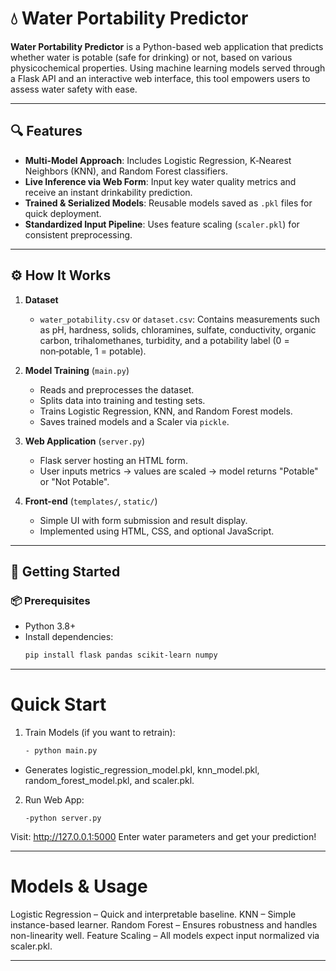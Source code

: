 # 💧 Water Portability Predictor

**Water Portability Predictor** is a Python-based web application that predicts whether water is potable (safe for drinking) or not, based on various physicochemical properties. Using machine learning models served through a Flask API and an interactive web interface, this tool empowers users to assess water safety with ease.

---

## 🔍 Features

- **Multi-Model Approach**: Includes Logistic Regression, K‑Nearest Neighbors (KNN), and Random Forest classifiers.
- **Live Inference via Web Form**: Input key water quality metrics and receive an instant drinkability prediction.
- **Trained & Serialized Models**: Reusable models saved as `.pkl` files for quick deployment.
- **Standardized Input Pipeline**: Uses feature scaling (`scaler.pkl`) for consistent preprocessing.

---

## ⚙️ How It Works

1. **Dataset**  
   - `water_potability.csv` or `dataset.csv`: Contains measurements such as pH, hardness, solids, chloramines, sulfate, conductivity, organic carbon, trihalomethanes, turbidity, and a potability label (0 = non‑potable, 1 = potable).

2. **Model Training** (`main.py`)  
   - Reads and preprocesses the dataset.
   - Splits data into training and testing sets.
   - Trains Logistic Regression, KNN, and Random Forest models.
   - Saves trained models and a Scaler via `pickle`.

3. **Web Application** (`server.py`)  
   - Flask server hosting an HTML form.
   - User inputs metrics → values are scaled → model returns "Potable" or "Not Potable".

4. **Front-end** (`templates/`, `static/`)  
   - Simple UI with form submission and result display.
   - Implemented using HTML, CSS, and optional JavaScript.

---

## 🚀 Getting Started

### 📦 Prerequisites

- Python 3.8+
- Install dependencies:
  ```bash
  pip install flask pandas scikit-learn numpy

---

# Quick Start
1. Train Models (if you want to retrain):
   ```bash
   - python main.py
- Generates logistic_regression_model.pkl, knn_model.pkl, random_forest_model.pkl, and scaler.pkl.

2. Run Web App:
   ```basg   
   -python server.py
Visit: http://127.0.0.1:5000
Enter water parameters and get your prediction!

---

# Models & Usage
Logistic Regression – Quick and interpretable baseline.
KNN – Simple instance-based learner.
Random Forest – Ensures robustness and handles non-linearity well.
Feature Scaling – All models expect input normalized via scaler.pkl.

---
